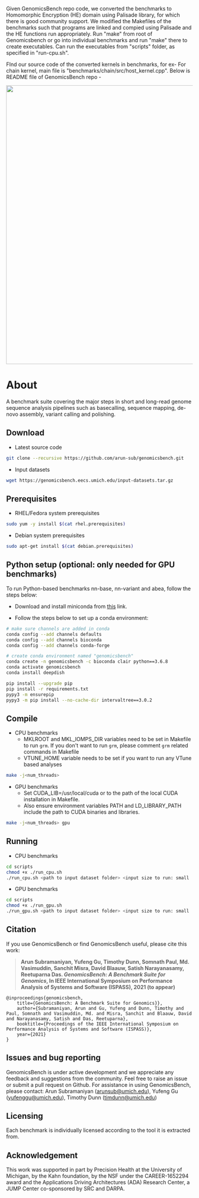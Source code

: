 Given GenomicsBench repo code, we converted the benchmarks to Homomorphic Encryption (HE) domain using Palisade library, for which there is good community support. We modified the Makefiles of the benchmarks such that programs are linked and compied using Palisade and the HE functions run appropriately. 
Run "make" from root of Genomicsbench or go into individual benchmarks and run "make" there to create executables. Can run the executables from "scripts" folder, as specified in "run-cpu.sh".

FInd our source code of the converted kernels in benchmarks, for ex- For chain kernel, main file is "benchmarks/chain/src/host_kernel.cpp".
Below is README file of GenomicsBench repo - 

<p align="center"><img src="https://github.com/arun-sub/punnet/blob/master/img/GenomicsBenchLogo-Colored.png" width="750"></p>

# About

A benchmark suite covering the major steps in short and long-read genome sequence analysis pipelines such as basecalling, sequence mapping, de-novo assembly, variant calling and polishing.

## Download

* Latest source code

```bash
git clone --recursive https://github.com/arun-sub/genomicsbench.git
```

* Input datasets

```bash
wget https://genomicsbench.eecs.umich.edu/input-datasets.tar.gz
```

## Prerequisites

* RHEL/Fedora system prerequisites

```bash
sudo yum -y install $(cat rhel.prerequisites)
```
* Debian system prerequisites

```bash
sudo apt-get install $(cat debian.prerequisites)
```

## Python setup (optional: only needed for GPU benchmarks)

To run Python-based benchmarks nn-base, nn-variant and abea, follow the steps below:

* Download and install miniconda from [this](https://docs.conda.io/projects/continuumio-conda/en/latest/user-guide/install/download.html) link.

* Follow the steps below to set up a conda environment:

```bash
# make sure channels are added in conda
conda config --add channels defaults
conda config --add channels bioconda
conda config --add channels conda-forge

# create conda environment named "genomicsbench"
conda create -n genomicsbench -c bioconda clair python==3.6.8
conda activate genomicsbench
conda install deepdish

pip install --upgrade pip
pip install -r requirements.txt
pypy3 -m ensurepip
pypy3 -m pip install --no-cache-dir intervaltree==3.0.2
```

## Compile

* CPU benchmarks
    * MKLROOT and MKL_IOMPS_DIR variables need to be set in Makefile to run `grm`. If you don't want to run `grm`, please comment `grm` related commands in Makefile
    * VTUNE_HOME variable needs to be set if you want to run any VTune based analyses

```bash
make -j<num_threads>
```

* GPU benchmarks
  * Set CUDA_LIB=/usr/local/cuda or to the path of the local CUDA installation in Makefile. 
  * Also ensure environment variables PATH and LD_LIBRARY_PATH include the path to CUDA binaries and libraries.

```bash
make -j<num_threads> gpu
```

## Running

* CPU benchmarks

```bash
cd scripts
chmod +x ./run_cpu.sh
./run_cpu.sh <path to input dataset folder> <input size to run: small | large>
```

* GPU benchmarks

```bash
cd scripts
chmod +x ./run_gpu.sh
./run_gpu.sh <path to input dataset folder> <input size to run: small | large>
```

## Citation

If you use GenomicsBench or find GenomicsBench useful, please cite this work:

> **Arun Subramaniyan, Yufeng Gu, Timothy Dunn, Somnath Paul, Md. Vasimuddin, Sanchit Misra, David Blaauw, Satish Narayanasamy, Reetuparna Das. *GenomicsBench: A Benchmark Suite for Genomics*, In IEEE International Symposium on Performance Analysis of Systems and Software (ISPASS), 2021 (to appear)**

```
@inproceedings{genomicsbench,
    title={GenomicsBench: A Benchmark Suite for Genomics}},
    author={Subramaniyan, Arun and Gu, Yufeng and Dunn, Timothy and Paul, Somnath and Vasimuddin, Md. and Misra, Sanchit and Blaauw, David and Narayanasamy, Satish and Das, Reetuparna},
    booktitle={Proceedings of the IEEE International Symposium on Performance Analysis of Systems and Software (ISPASS)},
    year={2021}
}
```

## Issues and bug reporting

GenomicsBench is under active development and we appreciate any feedback and suggestions from the community. Feel free to raise an issue or submit a pull request on Github. For assistance in using GenomicsBench, please contact: Arun Subramaniyan (arunsub@umich.edu), Yufeng Gu (yufenggu@umich.edu), Timothy Dunn (timdunn@umich.edu)

## Licensing

Each benchmark is individually licensed according to the tool it is extracted from.

## Acknowledgement

This work was supported in part by Precision Health at the University of Michigan, by the Kahn foundation, by the NSF under the CAREER-1652294 award and the Applications Driving Architectures (ADA) Research Center, a JUMP Center co-sponsored by SRC and DARPA.

